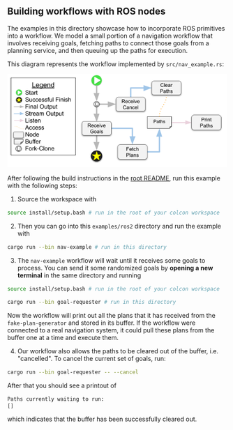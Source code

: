 ## Building workflows with ROS nodes

The examples in this directory showcase how to incorporate ROS primitives into a workflow. We model a small portion of a navigation workflow that involves receiving goals, fetching paths to connect those goals from a planning service, and then queuing up the paths for execution.

This diagram represents the workflow implemented by `src/nav_example.rs`:

![nav-example-workflow](assets/figures/nav-example.png)

After following the build instructions in the [root README](../../README.md), run this example with the following steps:

1. Source the workspace with

```bash
source install/setup.bash # run in the root of your colcon workspace
```

2. Then you can go into this `examples/ros2` directory and run the example with

```bash
cargo run --bin nav-example # run in this directory
```

3. The `nav-example` workflow will wait until it receives some goals to process. You can send it some randomized goals by **opening a new terminal** in the same directory and running

```bash
source install/setup.bash # run in the root of your colcon workspace
```

```bash
cargo run --bin goal-requester # run in this directory
```

Now the workflow will print out all the plans that it has received from the `fake-plan-generator` and stored in its buffer. If the workflow were connected to a real navigation system, it could pull these plans from the buffer one at a time and execute them.

4. Our workflow also allows the paths to be cleared out of the buffer, i.e. "cancelled". To cancel the current set of goals, run:

```bash
cargo run --bin goal-requester -- --cancel
```

After that you should see a printout of

```
Paths currently waiting to run:
[]
```

which indicates that the buffer has been successfully cleared out.
